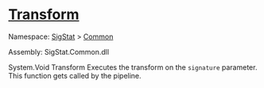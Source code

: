 # [Transform](./ITransformation-100663461.md)

Namespace: [SigStat]() > [Common](./../README.md)

Assembly: SigStat.Common.dll

System.Void   Transform    Executes the transform on the `signature` parameter.  This function gets called by the pipeline.
